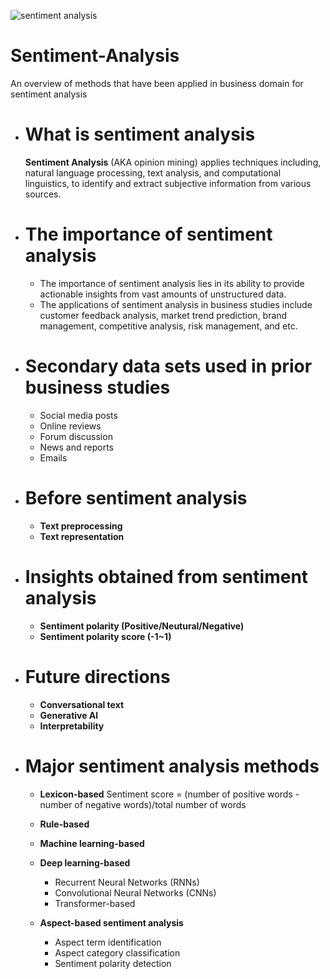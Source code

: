 
![sentiment analysis](https://d3caycb064h6u1.cloudfront.net/wp-content/uploads/2021/06/sentimentanalysishotelgeneric-2048x803-1.jpg)
# Sentiment-Analysis
An overview of methods that have been applied in business domain for sentiment analysis 

- # What is sentiment analysis
  **Sentiment Analysis** (AKA opinion mining) applies techniques including, natural language processing, text analysis, and computational linguistics, to identify and extract subjective information from various sources.  

- # The importance of sentiment analysis
  - The importance of sentiment analysis lies in its ability to provide actionable insights from vast amounts of unstructured data.
  - The applications of sentiment analysis in business studies include customer feedback analysis, market trend prediction, brand management, competitive analysis, risk management, and etc.

- # Secondary data sets used in prior business studies
  - Social media posts
  - Online reviews
  - Forum discussion
  - News and reports
  - Emails

- # Before sentiment analysis
  - **Text preprocessing**
  - **Text representation**

- # Insights obtained from sentiment analysis
  - **Sentiment polarity (Positive/Neutural/Negative)**
  - **Sentiment polarity score (-1~1)**

- # Future directions
  - **Conversational text**
  - **Generative AI**
  - **Interpretability**
    
- # Major sentiment analysis methods
  - **Lexicon-based**
    Sentiment score = (number of positive words - number of negative words)/total number of words  
    
  - **Rule-based**
  - **Machine learning-based**
  - **Deep learning-based**
    - Recurrent Neural Networks (RNNs)
    - Convolutional Neural Networks (CNNs)
    - Transformer-based
  - **Aspect-based sentiment analysis**
    - Aspect term identification
    - Aspect category classification
    - Sentiment polarity detection
